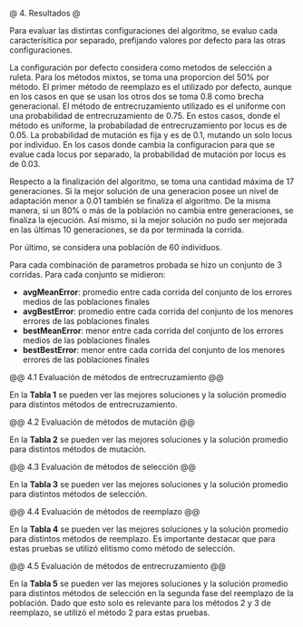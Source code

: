 @ 4. Resultados @

Para evaluar las distintas configuraciones del algoritmo, se evaluo cada caracterísitica por separado,
prefijando valores por defecto para las otras configuraciones.

La configuración por defecto considera como metodos de selección a ruleta. Para los métodos mixtos, se toma una proporcion del 50% por método.
El primer método de reemplazo es el utilizado por defecto, aunque en los casos en que se usan los otros dos se toma 0.8 como brecha generacional.
El método de entrecruzamiento utilizado es el uniforme con una probabilidad de entrecruzamiento de 0.75. En estos casos, donde el 
método es uniforme, la probabiladad de entrecruzamiento por locus es de 0.05.
La probabilidad de mutación es fija y es de 0.1, mutando un solo locus por individuo. En los casos donde cambia la configuracion para que se evalue 
cada locus por separado, la probabilidad de mutación por locus es de 0.03.

Respecto a la finalización del algoritmo, se toma una cantidad máxima de 17 generaciones. Si la mejor solución de una generacion posee un nivel 
de adaptación menor a 0.01 también se finaliza el algoritmo. De la misma manera, si un 80% o más de la población no cambia entre generaciones, se 
finaliza la ejecución. Así mismo, si la mejor solución no pudo ser mejorada en las últimas 10 generaciones, se da por terminada la corrida.

Por último, se considera una población de 60 individuos.

Para cada combinación de parametros probada se hizo un conjunto de 3 corridas. Para cada conjunto se midieron:

* __avgMeanError__: promedio entre cada corrida del conjunto de los errores medios de las poblaciones finales
* __avgBestError__: promedio entre cada corrida del conjunto de los menores errores de las poblaciones finales
* __bestMeanError__: menor entre cada corrida del conjunto de los errores medios de las poblaciones finales
* __bestBestError__: menor entre cada corrida del conjunto de los menores errores de las poblaciones finales

@@ 4.1 Evaluación de métodos de entrecruzamiento @@

En la **Tabla 1** se pueden ver las mejores soluciones y la solución promedio para distintos métodos de entrecruzamiento.

@@ 4.2 Evaluación de métodos de mutación @@

En la **Tabla 2** se pueden ver las mejores soluciones y la solución promedio para distintos métodos de mutación.

@@ 4.3 Evaluación de métodos de selección @@

En la **Tabla 3** se pueden ver las mejores soluciones y la solución promedio para distintos métodos de selección.

@@ 4.4 Evaluación de métodos de reemplazo @@

En la **Tabla 4** se pueden ver las mejores soluciones y la solución promedio para distintos métodos de reemplazo.
Es importante destacar que para estas pruebas se utilizó elitismo como método de selección.

@@ 4.5 Evaluación de métodos de entrecruzamiento @@

En la **Tabla 5** se pueden ver las mejores soluciones y la solución promedio para distintos métodos de selección en la segunda fase del reemplazo 
de la población. Dado que esto solo es relevante para los métodos 2 y 3 de reemplazo, se utilizó el método 2 para estas pruebas.



